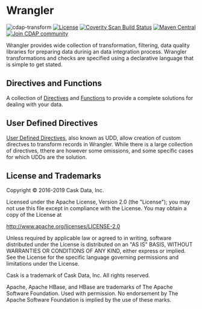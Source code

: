 # Wrangler

![cdap-transform](https://cdap-users.herokuapp.com/assets/cdap-transform.svg)
[![License](https://img.shields.io/badge/License-Apache%202.0-blue.svg)](https://opensource.org/licenses/Apache-2.0)
[![Coverity Scan Build Status](https://scan.coverity.com/projects/11434/badge.svg)](https://scan.coverity.com/projects/hydrator-wrangler-transform)
[![Maven Central](https://maven-badges.herokuapp.com/maven-central/io.cdap.wrangler/wrangler-core/badge.svg)](https://maven-badges.herokuapp.com/maven-central/io.cdap.wrangler/wrangler-core)
[![Join CDAP community](https://cdap-users.herokuapp.com/badge.svg?t=wrangler)](https://cdap-users.herokuapp.com?t=1)

Wrangler provides wide collection of transformation, filtering, data quality libraries for preparing data durinig an data integration process. Wrangler transformations and checks are specified using a declarative language that is simple to get stated.

## Directives and Functions

A collection of [Directives](wrangler-docs/directives.md) and [Functions](wrangler-docs/functions/functions.md) to provide a complete solutions for dealing with your data. 

## User Defined Directives
[User Defined Directives](wrangler-docs/custom-directive.md), also known as UDD, allow creation of custom directves to transform records in Wrangler. While there is a large collection of directives, tthere are however some omissions, and some specific cases for which UDDs are the solution.


## License and Trademarks

Copyright © 2016-2019 Cask Data, Inc.

Licensed under the Apache License, Version 2.0 (the "License"); you may not use this file except
in compliance with the License. You may obtain a copy of the License at

http://www.apache.org/licenses/LICENSE-2.0

Unless required by applicable law or agreed to in writing, software distributed under the
License is distributed on an "AS IS" BASIS, WITHOUT WARRANTIES OR CONDITIONS OF ANY KIND,
either express or implied. See the License for the specific language governing permissions
and limitations under the License.

Cask is a trademark of Cask Data, Inc. All rights reserved.

Apache, Apache HBase, and HBase are trademarks of The Apache Software Foundation. Used with
permission. No endorsement by The Apache Software Foundation is implied by the use of these marks.
